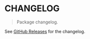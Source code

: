 # CHANGELOG

> Package changelog.

See [GitHub Releases](https://github.com/stdlib-js/nlp-porter-stemmer/releases) for the changelog.